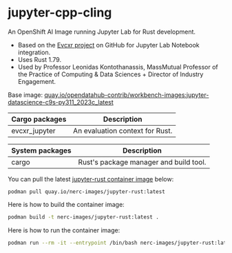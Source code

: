# jupyter-cpp-cling

An OpenShift AI Image running Jupyter Lab for Rust development.
- Based on the [Evcxr project](https://github.com/evcxr/evcxr)
on GitHub for Jupyter Lab Notebook integration.
- Uses Rust 1.79.
- Used by Professor Leonidas Kontothanassis, MassMutual Professor of the
Practice of Computing & Data Sciences + Director of Industry Engagement.

Base image: [quay.io/opendatahub-contrib/workbench-images:jupyter-datascience-c9s-py311_2023c_latest](https://github.com/opendatahub-io-contrib/workbench-images)

| Cargo packages | Description |
| --- | --- |
| evcxr_jupyter | An evaluation context for Rust. |

| System packages | Description |
| --- | --- |
| cargo | Rust's package manager and build tool. |


You can pull the latest [jupyter-rust container image](https://github.com/nerc-images/jupyter-rust/pkgs/container/jupyter-rust) below:

```
podman pull quay.io/nerc-images/jupyter-rust:latest
```

Here is how to build the container image: 

```bash
podman build -t nerc-images/jupyter-rust:latest .
```

Here is how to run the container image: 

```bash
podman run --rm -it --entrypoint /bin/bash nerc-images/jupyter-rust:latest
```
